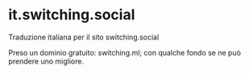 # it.switching.social
Traduzione italiana per il sito switching.social

Preso un dominio gratuito: switching.ml; 
con qualche fondo se ne può prendere uno migliore. 
